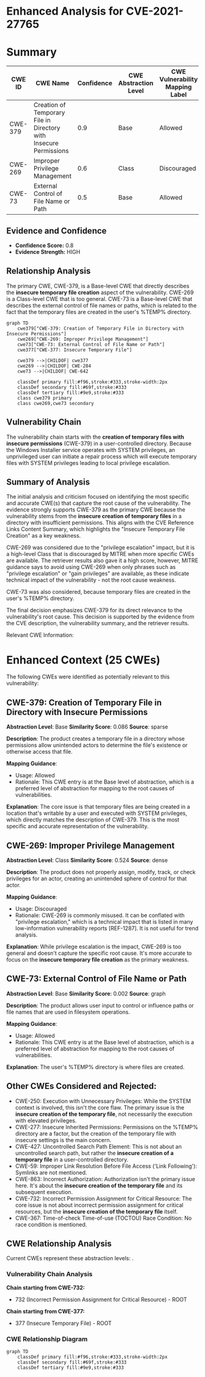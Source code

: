 # Enhanced Analysis for CVE-2021-27765

# Summary
| CWE ID | CWE Name | Confidence | CWE Abstraction Level | CWE Vulnerability Mapping Label | CWE-Vulnerability Mapping Notes |
|---|---|---|---|---|---|
| CWE-379 | Creation of Temporary File in Directory with Insecure Permissions | 0.9 | Base | Allowed | Primary CWE |
| CWE-269 | Improper Privilege Management | 0.6 | Class | Discouraged | Secondary CWE |
| CWE-73 | External Control of File Name or Path | 0.5 | Base | Allowed | Secondary CWE |

## Evidence and Confidence

*   **Confidence Score:** 0.8
*   **Evidence Strength:** HIGH

## Relationship Analysis
The primary CWE, CWE-379, is a Base-level CWE that directly describes the **insecure temporary file creation** aspect of the vulnerability. CWE-269 is a Class-level CWE that is too general. CWE-73 is a Base-level CWE that describes the external control of file names or paths, which is related to the fact that the temporary files are created in the user's %TEMP% directory.

```mermaid
graph TD
    cwe379["CWE-379: Creation of Temporary File in Directory with Insecure Permissions"]
    cwe269["CWE-269: Improper Privilege Management"]
    cwe73["CWE-73: External Control of File Name or Path"]
    cwe377["CWE-377: Insecure Temporary File"]

    cwe379 -->|CHILDOF| cwe377
    cwe269 -->|CHILDOF| CWE-284
    cwe73 -->|CHILDOF| CWE-642

    classDef primary fill:#f96,stroke:#333,stroke-width:2px
    classDef secondary fill:#69f,stroke:#333
    classDef tertiary fill:#9e9,stroke:#333
    class cwe379 primary
    class cwe269,cwe73 secondary
```

## Vulnerability Chain
The vulnerability chain starts with the **creation of temporary files with insecure permissions** (CWE-379) in a user-controlled directory. Because the Windows Installer service operates with SYSTEM privileges, an unprivileged user can initiate a repair process which will execute temporary files with SYSTEM privileges leading to local privilege escalation.

## Summary of Analysis
The initial analysis and criticism focused on identifying the most specific and accurate CWE(s) that capture the root cause of the vulnerability. The evidence strongly supports CWE-379 as the primary CWE because the vulnerability stems from the **insecure creation of temporary files** in a directory with insufficient permissions. This aligns with the CVE Reference Links Content Summary, which highlights the "Insecure Temporary File Creation" as a key weakness.

CWE-269 was considered due to the "privilege escalation" impact, but it is a high-level Class that is discouraged by MITRE when more specific CWEs are available. The retriever results also gave it a high score, however, MITRE guidance says to avoid using CWE-269 when only phrases such as "privilege escalation" or "gain privileges" are available, as these indicate technical impact of the vulnerability - not the root cause weakness.

CWE-73 was also considered, because temporary files are created in the user's %TEMP% directory.

The final decision emphasizes CWE-379 for its direct relevance to the vulnerability's root cause. This decision is supported by the evidence from the CVE description, the vulnerability summary, and the retriever results.

Relevant CWE Information:
# Enhanced Context (25 CWEs)
The following CWEs were identified as potentially relevant to this vulnerability:

## CWE-379: Creation of Temporary File in Directory with Insecure Permissions
**Abstraction Level**: Base
**Similarity Score**: 0.086
**Source**: sparse

**Description**:
The product creates a temporary file in a directory whose permissions allow unintended actors to determine the file's existence or otherwise access that file.

**Mapping Guidance**:
- Usage: Allowed
- Rationale: This CWE entry is at the Base level of abstraction, which is a preferred level of abstraction for mapping to the root causes of vulnerabilities.

**Explanation**: The core issue is that temporary files are being created in a location that's writable by a user and executed with SYSTEM privileges, which directly matches the description of CWE-379. This is the most specific and accurate representation of the vulnerability.

## CWE-269: Improper Privilege Management
**Abstraction Level**: Class
**Similarity Score**: 0.524
**Source**: dense

**Description**:
The product does not properly assign, modify, track, or check privileges for an actor, creating an unintended sphere of control for that actor.

**Mapping Guidance**:
- Usage: Discouraged
- Rationale: CWE-269 is commonly misused. It can be conflated with "privilege escalation," which is a technical impact that is listed in many low-information vulnerability reports [REF-1287]. It is not useful for trend analysis.

**Explanation**: While privilege escalation is the impact, CWE-269 is too general and doesn't capture the specific root cause. It's more accurate to focus on the **insecure temporary file creation** as the primary weakness.

## CWE-73: External Control of File Name or Path
**Abstraction Level**: Base
**Similarity Score**: 0.002
**Source**: graph

**Description**:
The product allows user input to control or influence paths or file names that are used in filesystem operations.

**Mapping Guidance**:
- Usage: Allowed
- Rationale: This CWE entry is at the Base level of abstraction, which is a preferred level of abstraction for mapping to the root causes of vulnerabilities.

**Explanation**: The user's %TEMP% directory is where files are created.

## Other CWEs Considered and Rejected:

*   CWE-250: Execution with Unnecessary Privileges: While the SYSTEM context is involved, this isn't the core flaw. The primary issue is the **insecure creation of the temporary file**, not necessarily the execution with elevated privileges.
*   CWE-277: Insecure Inherited Permissions: Permissions on the %TEMP% directory are a factor, but the creation of the temporary file with insecure settings is the main concern.
*   CWE-427: Uncontrolled Search Path Element: This is not about an uncontrolled search path, but rather the **insecure creation of a temporary file** in a user-controlled directory.
*   CWE-59: Improper Link Resolution Before File Access ('Link Following'): Symlinks are not mentioned.
*   CWE-863: Incorrect Authorization: Authorization isn't the primary issue here. It's about the **insecure creation of the temporary file** and its subsequent execution.
*   CWE-732: Incorrect Permission Assignment for Critical Resource: The core issue is not about incorrect permission assignment for critical resources, but the **insecure creation of the temporary file** itself.
*   CWE-367: Time-of-check Time-of-use (TOCTOU) Race Condition: No race condition is mentioned.


## CWE Relationship Analysis

Current CWEs represent these abstraction levels: .


### Vulnerability Chain Analysis

**Chain starting from CWE-732:**
- 732 (Incorrect Permission Assignment for Critical Resource) - ROOT


**Chain starting from CWE-377:**
- 377 (Insecure Temporary File) - ROOT



### CWE Relationship Diagram

```mermaid
graph TD
    classDef primary fill:#f96,stroke:#333,stroke-width:2px
    classDef secondary fill:#69f,stroke:#333
    classDef tertiary fill:#9e9,stroke:#333
```